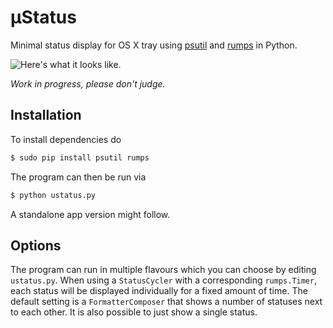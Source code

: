 # µStatus
Minimal status display for OS X tray using [psutil](https://github.com/giampaolo/psutil) and [rumps](https://github.com/jaredks/rumps) in Python.

![Here's what it looks like.](https://i.imgur.com/vknJ13g.png)

_Work in progress, please don't judge._

## Installation
To install dependencies do
```bash
$ sudo pip install psutil rumps
```

The program can then be run via
```bash
$ python ustatus.py
```

A standalone app version might follow.

## Options
The program can run in multiple flavours which you can choose by editing `ustatus.py`. When using a `StatusCycler` with a corresponding `rumps.Timer`, each status will be displayed individually for a fixed amount of time. The default setting is a `FormatterComposer` that shows a number of statuses next to each other. It is also possible to just show a single status.
